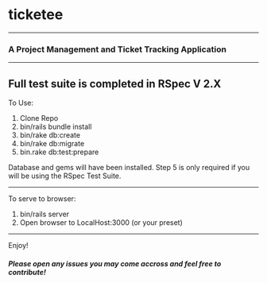 # ticketee
---
### A Project Management and Ticket Tracking Application
---
Full test suite is completed in RSpec V 2.X
---
To Use:
1. Clone Repo
2. bin/rails bundle install
3. bin/rake db:create
4. bin/rake db:migrate
5. bin.rake db:test:prepare

Database and gems will have been installed.   Step 5 is only required if you will be using the RSpec Test Suite.

---

To serve to browser:

1. bin/rails server
2. Open browser to LocalHost:3000 (or your preset)

---

Enjoy!

##### Please open any issues you may come accross and feel free to contribute!
